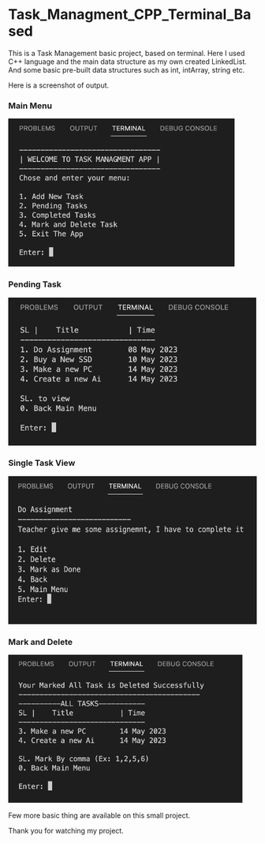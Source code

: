 # Task_Managment_CPP_Terminal_Based

This is a Task Management basic project, based on terminal. Here I used C++ language and the main data structure as my own created LinkedList. And some basic pre-built data structures such as int, intArray, string etc.

Here is a screenshot of output.

<h3>Main Menu</h3>
<img height="300px" src="https://github.com/Mohit-Hasan/Task_Managment_CPP_Terminal_Based/blob/main/output_img/main_Menu.png" alt="Mohit Hasan" border="0">

<h3>Pending Task</h3>
<img height="300px" src="https://github.com/Mohit-Hasan/Task_Managment_CPP_Terminal_Based/blob/main/output_img/pending_task.png" alt="Mohit Hasan" border="0">

<h3>Single Task View</h3>
<img height="300px" src="https://github.com/Mohit-Hasan/Task_Managment_CPP_Terminal_Based/blob/main/output_img/single_view.png" alt="Mohit Hasan" border="0">

<h3>Mark and Delete</h3>
<img height="300px" src="https://github.com/Mohit-Hasan/Task_Managment_CPP_Terminal_Based/blob/main/output_img/mark_and_delete.png" alt="Mohit Hasan" border="0">

Few more basic thing are available on this small project. 

Thank you for watching my project.
